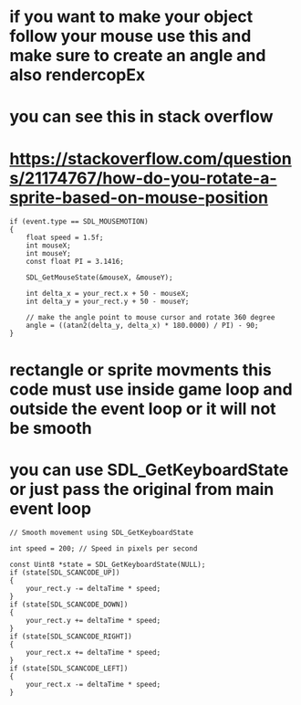 # if you want to make your object follow your mouse use this and make sure to create an angle and also rendercopEx
# you can see this in stack overflow 
# https://stackoverflow.com/questions/21174767/how-do-you-rotate-a-sprite-based-on-mouse-position

    if (event.type == SDL_MOUSEMOTION)
    {
        float speed = 1.5f;
        int mouseX;
        int mouseY;
        const float PI = 3.1416;

        SDL_GetMouseState(&mouseX, &mouseY);

        int delta_x = your_rect.x + 50 - mouseX;
        int delta_y = your_rect.y + 50 - mouseY;

        // make the angle point to mouse cursor and rotate 360 degree
        angle = ((atan2(delta_y, delta_x) * 180.0000) / PI) - 90;
    }

# rectangle or sprite movments this code must use inside game loop and outside the event loop or it will not be smooth
# you can use SDL_GetKeyboardState or just pass the original from main event loop

    // Smooth movement using SDL_GetKeyboardState

    int speed = 200; // Speed in pixels per second

    const Uint8 *state = SDL_GetKeyboardState(NULL);
    if (state[SDL_SCANCODE_UP])
    {
        your_rect.y -= deltaTime * speed;
    }
    if (state[SDL_SCANCODE_DOWN])
    {
        your_rect.y += deltaTime * speed;
    }
    if (state[SDL_SCANCODE_RIGHT])
    {
        your_rect.x += deltaTime * speed;
    }
    if (state[SDL_SCANCODE_LEFT])
    {
        your_rect.x -= deltaTime * speed;
    }
